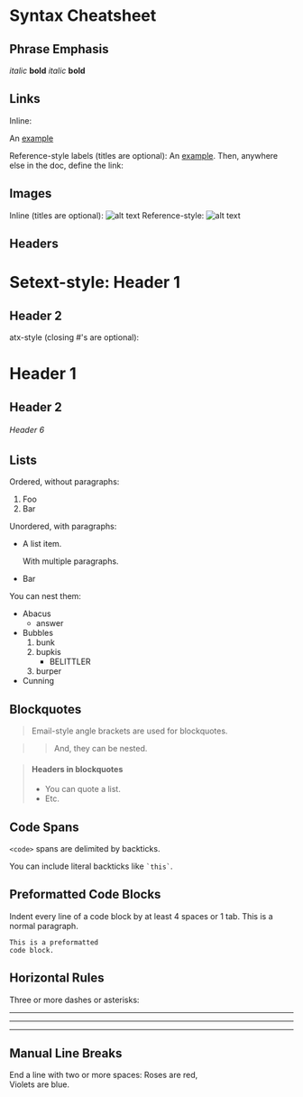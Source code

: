 # Syntax Cheatsheet

## Phrase Emphasis

*italic*   **bold**
_italic_   __bold__

## Links

Inline:

An [example](http://url.com/ "Title")

Reference-style labels (titles are optional):
An [example][id]. Then, anywhere
else in the doc, define the link:

  [id]: http://example.com/  "Title"

## Images

Inline (titles are optional):
![alt text](/path/img.jpg "Title")
Reference-style:
![alt text][id]

[id]: /url/to/img.jpg "Title"

## Headers 

Setext-style:
Header 1
========

Header 2
--------

atx-style (closing #'s are optional):
# Header 1 #

## Header 2 ##

###### Header 6

## Lists

Ordered, without paragraphs:

1.  Foo
2.  Bar

Unordered, with paragraphs:

*   A list item.

    With multiple paragraphs.

*   Bar

You can nest them:
*   Abacus
    * answer
*   Bubbles
    1.  bunk
    2.  bupkis
        * BELITTLER
    3. burper
*   Cunning

## Blockquotes

> Email-style angle brackets
> are used for blockquotes.

> > And, they can be nested.

> #### Headers in blockquotes
> 
> * You can quote a list.
> * Etc.

## Code Spans
`<code>` spans are delimited
by backticks.

You can include literal backticks
like `` `this` ``.

## Preformatted Code Blocks
Indent every line of a code block by at least 4 spaces or 1 tab.
This is a normal paragraph.

    This is a preformatted
    code block.

## Horizontal Rules
Three or more dashes or asterisks:

---

* * *

- - - - 

## Manual Line Breaks

End a line with two or more spaces:
Roses are red,   
Violets are blue.

